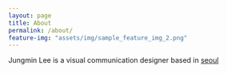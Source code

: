 ```yaml
---
layout: page
title: About
permalink: /about/
feature-img: "assets/img/sample_feature_img_2.png"
---
```


Jungmin Lee is a visual communication designer based in [seoul](https://jungminl.github.io/)